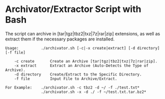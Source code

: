 # Archivator/Extractor Script with Bash

The script can archive in [tar|tgz|tbz2|txz|7z|rar|zip] extensions, as well as extract them if the necessary packages are installed.

    Usage:          ./archivator.sh [-c|-x create|extract] [-d directory] [-f file]

        -c create       Create an Archive [tar|tgz|tbz2|txz|7z|rar|zip].
        -x extract      Extract an Archive (Auto-Detects the Type of Archive).
        -d directory    Create/Extract to the Specific Directory.
        -f file         Input File to Archive/Extract.

    For Example:    ./archivator.sh -c tbz2 -d ~/ -f ./test.txt*  
                    ./archivator.sh -x -d ./ -f ~/test.txt.tar.bz2*